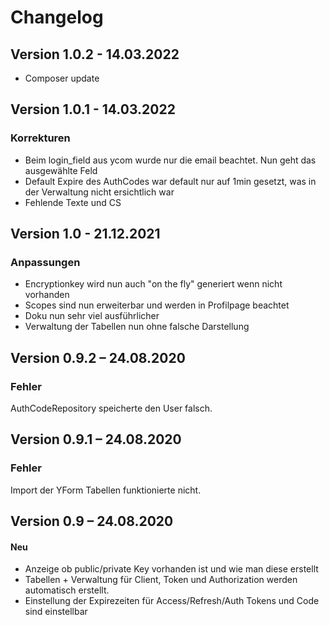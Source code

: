 Changelog
=========

Version 1.0.2 - 14.03.2022
--------------------------

* Composer update


Version 1.0.1 - 14.03.2022
--------------------------

### Korrekturen

* Beim login_field aus ycom wurde nur die email beachtet. Nun geht das ausgewählte Feld
* Default Expire des AuthCodes war default nur auf 1min gesetzt, was in der Verwaltung nicht ersichtlich war
* Fehlende Texte und CS



Version 1.0 - 21.12.2021
--------------------------

### Anpassungen

* Encryptionkey wird nun auch "on the fly" generiert wenn nicht vorhanden
* Scopes sind nun erweiterbar und werden in Profilpage beachtet
* Doku nun sehr viel ausführlicher
* Verwaltung der Tabellen nun ohne falsche Darstellung



Version 0.9.2 – 24.08.2020
--------------------------

### Fehler

AuthCodeRepository speicherte den User falsch.



Version 0.9.1 – 24.08.2020
--------------------------

### Fehler

Import der YForm Tabellen funktionierte nicht.



Version 0.9 – 24.08.2020
--------------------------

#### Neu

* Anzeige ob public/private Key vorhanden ist und wie man diese erstellt
* Tabellen + Verwaltung für Client, Token und Authorization werden automatisch erstellt.
* Einstellung der Expirezeiten für Access/Refresh/Auth Tokens und Code sind einstellbar
